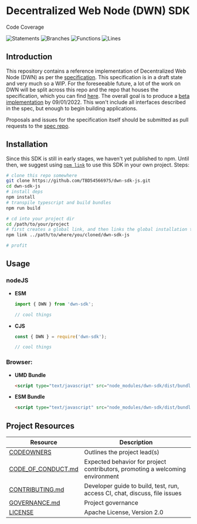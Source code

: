 # Decentralized Web Node (DWN) SDK

Code Coverage


![Statements](https://img.shields.io/badge/statements-78.22%25-red.svg?style=flat) ![Branches](https://img.shields.io/badge/branches-79.25%25-red.svg?style=flat) ![Functions](https://img.shields.io/badge/functions-80.98%25-yellow.svg?style=flat) ![Lines](https://img.shields.io/badge/lines-78.22%25-red.svg?style=flat)


## Introduction

This repository contains a reference implementation of Decentralized Web Node (DWN) as per the [specification](https://identity.foundation/decentralized-web-node/spec/). This specification is in a draft state and very much so a WIP. For the foreseeable future, a lot of the work on DWN will be split across this repo and the repo that houses the specification, which you can find [here](https://github.com/decentralized-identity/decentralized-web-node). The overall goal is to produce a [beta implementation](https://github.com/TBD54566975/dwn-sdk-js/milestone/1) by 09/01/2022. This won't include all interfaces described in the spec, but enough to begin building applications.


Proposals and issues for the specification itself should be submitted as pull requests to the [spec repo](https://github.com/decentralized-identity/decentralized-web-node).

## Installation
Since this SDK is still in early stages, we haven't yet published to npm. Until then, we suggest using [`npm link`](https://docs.npmjs.com/cli/v8/commands/npm-link) to use this SDK in your own project. Steps:
```bash
# clone this repo somewhere
git clone https://github.com/TBD54566975/dwn-sdk-js.git
cd dwn-sdk-js
# install deps
npm install
# transpile typescript and build bundles
npm run build

# cd into your project dir
cd /path/to/your/project
# first creates a global link, and then links the global installation target into your project's node_modules folder.
npm link ../path/to/where/you/cloned/dwn-sdk-js

# profit
```

## Usage

### nodeJS

- **ESM**
  ```javascript
  import { DWN } from 'dwn-sdk';

  // cool things
  ```

- **CJS**
  ```javascript
  const { DWN } = require('dwn-sdk');

  // cool things
  ```
### Browser:

- **UMD Bundle**
  ```html
  <script type="text/javascript" src="node_modules/dwn-sdk/dist/bundles/bundle.umd.js"></script>
  ```

- **ESM Bundle**
  ```html
  <script type="text/javascript" src="node_modules/dwn-sdk/dist/bundles/bundle.esm.js"></script>
  ```

## Project Resources

| Resource                                   | Description                                                                   |
| ------------------------------------------ | ----------------------------------------------------------------------------- |
| [CODEOWNERS](https://github.com/TBD54566975/dwn-sdk-js/blob/main/CODEOWNERS)                 | Outlines the project lead(s)                                                  |
| [CODE_OF_CONDUCT.md](https://github.com/TBD54566975/dwn-sdk-js/blob/main/CODE_OF_CONDUCT.md) | Expected behavior for project contributors, promoting a welcoming environment |
| [CONTRIBUTING.md](https://github.com/TBD54566975/dwn-sdk-js/blob/main/CONTRIBUTING.md)       | Developer guide to build, test, run, access CI, chat, discuss, file issues    |
| [GOVERNANCE.md](https://github.com/TBD54566975/dwn-sdk-js/blob/main/GOVERNANCE.md)           | Project governance                                                            |
| [LICENSE](https://github.com/TBD54566975/dwn-sdk-js/blob/main/LICENSE)                       | Apache License, Version 2.0                                                   |
